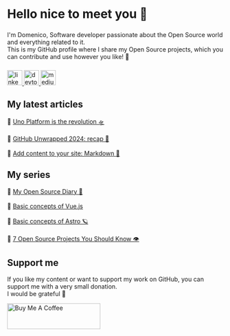 <h1 align="left">Hello nice to meet you 👋 </h1>

###

<p align="left">I'm Domenico, Software developer passionate about the Open Source world and everything related to it.<br>This is my GitHub profile where I share my Open Source projects, which you can contribute and use however you like! 🚀</p>

###

<div align="left">
  <a href="https://www.linkedin.com/in/domenico-tenace/" target="_blank">
    <img src="https://img.shields.io/static/v1?message=LinkedIn&logo=linkedin&label=&color=0077B5&logoColor=white&labelColor=&style=for-the-badge" height="35" alt="linkedin logo"  />
  </a>
  <a href="https://dev.to/dvalin99" target="_blank">
    <img src="https://img.shields.io/static/v1?message=dev.to&logo=dev.to&label=&color=0A0A0A&logoColor=white&labelColor=&style=for-the-badge" height="35" alt="devto logo"  />
  </a>
  <a href="https://medium.com/@domenicotenace" target="_blank">
    <img src="https://img.shields.io/static/v1?message=Medium&logo=medium&label=&color=0A0A0A&logoColor=white&labelColor=&style=for-the-badge" height="35" alt="medium logo"  />
  </a>
</div>

###

## My latest articles
<div>

   🔸  <a href="https://dev.to/this-is-learning/uno-platform-is-the-revolution-2eli" target="_blank">Uno Platform is the revolution 🛸</a> 
  <br/>
  <br/>
   🔸 <a href="https://dev.to/this-is-learning/github-unwrapped-2024-recap-26km" target="_blank">GitHub Unwrapped 2024: recap 🧢</a>   
  <br/> 
   🔸 <a href="https://dev.to/this-is-learning/add-content-to-your-site-markdown-1625" target="_blank">Add content to your site: Markdown 📝</a>
  

  
</div>



###

## My series
<div>
  🔸 <a href="https://dev.to/dvalin99/series/29049" target="_blank">My Open Source Diary 📕</a> 
  <br/>
  <br/>
  🔸 <a href="https://dev.to/dvalin99/series/24380" target="_blank">Basic concepts of Vue.js</a> 
  <br/>
  <br/>
  🔸 <a href="https://dev.to/dvalin99/series/26000" target="_blank">Basic concepts of Astro 🪐</a>
  <br/>
  <br/>
  🔸 <a href="https://dev.to/dvalin99/series/27756" target="_blank">7 Open Source Projects You Should Know 👁</a>
  
</div>

## Support me

If you like my content or want to support my work on GitHub, you can support me with a very small donation. 
<br/>
I would be grateful 🥹

<a href="https://www.buymeacoffee.com/domenicotenace" target="_blank"><img src="https://cdn.buymeacoffee.com/buttons/v2/default-yellow.png" alt="Buy Me A Coffee" style="height: 60px !important;width: 217px !important;" ></a>


